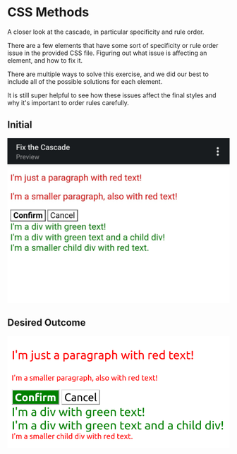 # CSS Methods
A closer look at the cascade, in particular specificity and rule order. 

There are a few elements that have some sort of specificity or rule order issue in the provided CSS file. Figuring out what issue is affecting an element, and how to fix it.

There are multiple ways to solve this exercise, and we did our best to include all of the possible solutions for each element.

It is still super helpful to see how these issues affect the final styles and why it's important to order rules carefully.

## Initial
![initial](./initial.jpg)

## Desired Outcome
![desired outcome](./desired-outcome.png)

